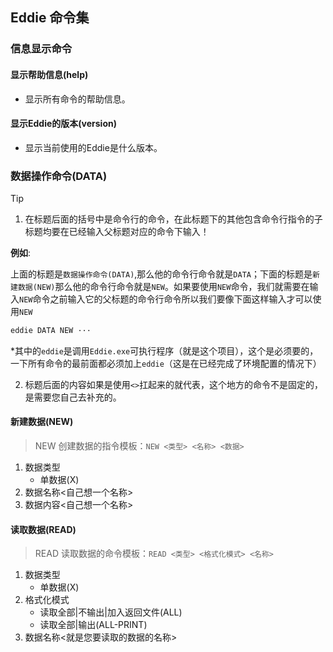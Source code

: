 ## Eddie 命令集

### 信息显示命令

#### 显示帮助信息(help)

- 显示所有命令的帮助信息。

#### 显示Eddie的版本(version)

- 显示当前使用的Eddie是什么版本。

### 数据操作命令(DATA)

> [!TIP]
>
> 1. 在标题后面的括号中是命令行的命令，在此标题下的其他包含命令行指令的子标题均要在已经输入父标题对应的命令下输入！
>
> **例如**:
>
> 上面的标题是`数据操作命令(DATA)`,那么他的命令行命令就是`DATA`；下面的标题是`新建数据(NEW)`那么他的命令行命令就是`NEW`。如果要使用`NEW`命令，我们就需要在输入`NEW`命令之前输入它的父标题的命令行命令所以我们要像下面这样输入才可以使用`NEW`
>
> ```bash
> eddie DATA NEW ···
> ```
>
> *其中的`eddie`是调用`Eddie.exe`可执行程序（就是这个项目），这个是必须要的，一下所有命令的最前面都必须加上`eddie`（这是在已经完成了环境配置的情况下）
>
> 2. 标题后面的内容如果是使用`<>`扛起来的就代表，这个地方的命令不是固定的，是需要您自己去补充的。

#### 新建数据(NEW)

>NEW 创建数据的指令模板：`NEW <类型> <名称> <数据>`

1. 数据类型
   - 单数据(X)
2. 数据名称<自己想一个名称>
3. 数据内容<自己想一个名称>

#### 读取数据(READ)

> READ 读取数据的命令模板：`READ <类型> <格式化模式> <名称>`

1. 数据类型
   - 单数据(X)
2. 格式化模式
   - 读取全部|不输出|加入返回文件(ALL)
   - 读取全部|输出(ALL-PRINT)
3. 数据名称<就是您要读取的数据的名称>